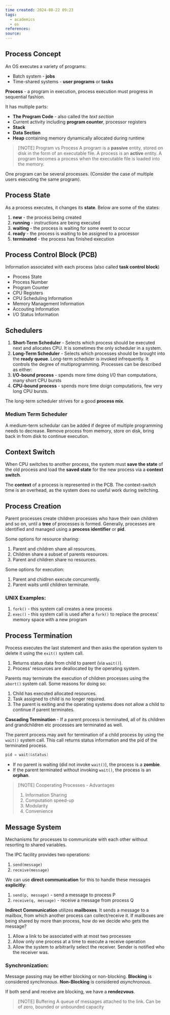 ```yaml
---
time created: 2024-08-22 09:23
tags:
  - academics
  - os
references: 
source:
---
```

## Process Concept
An OS executes a variety of programs: 
- Batch system - **jobs**
- Time-shared systems - **user programs** or **tasks**

**Process** - a program in execution, process execution must progress in sequential fashion. 

It has multiple parts: 
- **The Program Code** - also called the *text section*
- Current activity including **program counter**, processor registers
- **Stack**
- **Data Section**
- **Heap** containing memory dynamically allocated during runtime


> [!NOTE] Program vs Process
> A program is a **passive** entity, stored on disk in the form of an executable file.
> A process is an **active** entity. A program becomes a process when the executable file is loaded into the memory. 

One program can be several processes. (Consider the case of multiple users executing the same program). 

## Process State
As a process executes, it changes its **state**. Below are some of the states: 
1. **new** - the process being created
2. **running** - instructions are being executed
3. **waiting** - the process is waiting for some event to occur
4. **ready** - the process is waiting to be assigned to a processor
5. **terminated** - the process has finished execution

## Process Control Block (PCB)
Information associated with each process (also called **task control block**)
- Process State
- Process Number
- Program Counter
- CPU Registers
- CPU Scheduling Information
- Memory Management Information
- Accouting Information
- I/O Status Information

## Schedulers
1. **Short-Term Scheduler** - Selects which process should be executed next and allocates CPU. It is sometimes the only scheduler in a system.
2. **Long-Term Scheduler** - Selects which processes should be brought into the **ready queue**. Long-term scheduler is invoked infrequently. It controls the degree of multiprogramming. 
Processes can be described as either: 
1. **I/O-bound process** - spends more time doing I/0 than computations, many short CPU bursts
2. **CPU-bound process** - spends more time doign computations, few very long CPU bursts. 

The long-term scheduler strives for a good **process mix**. 

### Medium Term Scheduler
A medium-term schedular can be added if degree of multiple programming needs to decrease. 
Remove process from memory, store on disk, bring back in from disk to continue execution. 

## Context Switch
When CPU switches to another process, the system must **save the state** of the old process and load the **saved state** for the new process via a **context switch**. 

The **context** of a process is represented in the PCB. The context-switch time is an overhead, as the system does no useful work during switching. 

## Process Creation
Parent processes create children processes who have their own children and so on, until a **tree** of processes is formed. 
Generally, processes are identified and managed using a **process identifier** or **pid**. 

Some options for resource sharing: 
1. Parent and children share all resources.
2. Children share a subset of parents resources.
3. Parent and children share no resources. 

Some options for execution: 
1. Parent and chidlren execute concurrently. 
2. Parent waits until children terminate. 

### UNIX Examples: 
1. `fork()` - this system call creates a new process
2. `exec()` - this system call is used after a `fork()` to replace the process' memory space with a new program

## Process Termination
Process executes the last statement and then asks the operation system to delete it using the `exit()` system call. 
1. Returns status data from child to parent (via `wait()`). 
2. Process' resources are deallocated by the operating system. 

Parents may terminate the execution of children processes using the `abort()` system call. Some reasons for doing so: 
1. Child has executed allocated resources. 
2. Task assigned to child is no longer required. 
3. The parent is exiting and the operating systems does not allow a child to continue if parent terminates. 

**Cascading Termination** - If a parent process is terminated, all of its children and grandchildren etc processes are terminated as well. 

The parent process may awit for termination of a child process by using the `wait()` system call. This call returns status information and the pid of the terminated process. 
```c
pid = wait(&status)
```

- If no parent is waiting (did not invoke `wait()`), the process is a **zombie**. 
- If the parent terminated without invoking `wait()`, the process is an **orphan**. 


> [!NOTE] Cooperating Processes - Advantages
> 1. Information Sharing
> 2. Computation speed-up
> 3. Modularity
> 4. Convenience

## Message System
Mechanisms for processes to communicate with each other without resorting to shared variables. 

The IPC facility provides two operations: 
1. `send(message)`
2. `receive(message)`

We can use **direct communication** for this to handle these messages **explicitly**: 
1. `send(p, message)` - send a message to process P
2. `receive(q, message)` - receive a message from process Q

**Indirect Communication** utilizes **mailboxes**. It sends a message to a mailbox, from which another process can collect/receive it. 
If mailboxes are being shared by more than process, how do we decide who gets the message? 
1. Allow a link to be associated with at most two processes
2. Allow only one process at a time to execute a receive operation
3. Allow the system to arbitrarily select the receiver. Sender is notified who the receiver was. 

### Synchronization:
Message passing may be either blocking or non-blocking. 
**Blocking** is considered *synchronous*. 
**Non-Blocking** is considered *asynchronous*. 

If both send and receive are blocking, we have a **rendezvous**. 


> [!NOTE] Buffering
> A queue of messages attached to the link. Can be of zero, bounded or unbounded capacity


